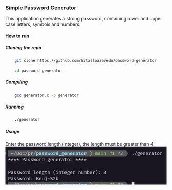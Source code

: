 ### Simple Password Generator

This application generates a strong password, containing lower and upper case letters, symbols and numbers. 

#### How to run
##### Cloning the repo
```bash
    git clone https://github.com/hitalloazevedo/password-generator
```
```bash
    cd password-generator
```

##### Compiling
```bash
    gcc generator.c -o generator
```

##### Running
```bash
    ./generator
```

##### Usage
Enter the password length (integer), the length must be greater than 4.
![image](./image.png)
